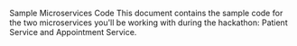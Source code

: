 Sample Microservices Code This document contains the sample code for the two microservices you'll be working with during the hackathon: Patient Service and Appointment Service.
